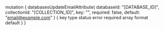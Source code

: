 mutation {
    databasesUpdateEmailAttribute(
        databaseId: "[DATABASE_ID]",
        collectionId: "[COLLECTION_ID]",
        key: "",
        required: false,
        default: "email@example.com"
    ) {
        key
        type
        status
        error
        required
        array
        format
        default
    }
}
